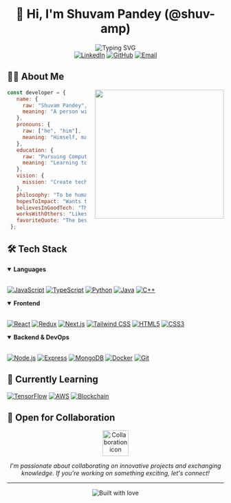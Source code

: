 # <div align="center">👋 Hi, I'm Shuvam Pandey (@shuv-amp)</div>

<div align="center">
  <img src="https://readme-typing-svg.demolab.com?font=JetBrains+Mono&weight=600&size=22&duration=3000&pause=1000&color=2EFF74&background=000000&center=true&vCenter=true&width=800&height=60&lines=Computer+Engineering+Student+%40+Kathmandu+University;Full-Stack+Developer;AI+%26+Blockchain+Enthusiast;Building+Technology+That+Amplifies+Human+Potential" alt="Typing SVG" />
</div>

<div align="center">
  <a href="http://linkedin.com/in/shuv-amp/"><img src="https://img.shields.io/badge/LinkedIn-0077B5?style=for-the-badge&logo=linkedin&logoColor=white" alt="LinkedIn"/></a>
  <a href="https://github.com/shuv-amp"><img src="https://img.shields.io/badge/GitHub-181717?style=for-the-badge&logo=github&logoColor=white" alt="GitHub"/></a>
  <a href="mailto:shuvampandey4024@gmail.com"><img src="https://img.shields.io/badge/Email-D14836?style=for-the-badge&logo=gmail&logoColor=white" alt="Email"/></a>
</div>

## 👨‍💻 About Me

<img align="right" src="https://raw.githubusercontent.com/MicaelliMedeiros/micaellimedeiros/master/image/computer-illustration.png" min-width="300px" max-width="300px" width="300px" align="right" style="margin-left: 20px; margin-bottom: 20px;">

```javascript
const developer = {
   name: { 
     raw: "Shuvam Pandey",
     meaning: "A person with a dream to build."
   },
   pronouns: {
     raw: ["he", "him"],
     meaning: "Himself, making things happen."
   },
   education: {
     raw: "Pursuing Computer Engineering",
     meaning: "Learning to build better."
   },
   vision: {
     mission: "Create technology that amplifies human potential"
   },
   philosophy: "To be human is to be aware, to care for others, and to find meaning in what we do.",
   hopesToImpact: "Wants to build things that will help people in their daily lives.",
   believesInGoodTech: "Thinks technology should be used to make the world a kinder and smarter place.",
   worksWithOthers: "Likes to work with friends to build bigger and better things.",
   favoriteQuote: "The best way to predict the future is to invent it."
 };
```

## 🛠️ Tech Stack

<details open>
<summary><b>Languages</b></summary>
<br>
<p align="left">
  <a href="#"><img src="https://img.shields.io/badge/JavaScript-F7DF1E?style=for-the-badge&logo=javascript&logoColor=black" alt="JavaScript"/></a>
  <a href="#"><img src="https://img.shields.io/badge/TypeScript-007ACC?style=for-the-badge&logo=typescript&logoColor=white" alt="TypeScript"/></a>
  <a href="#"><img src="https://img.shields.io/badge/Python-3776AB?style=for-the-badge&logo=python&logoColor=white" alt="Python"/></a>
  <a href="#"><img src="https://img.shields.io/badge/Java-ED8B00?style=for-the-badge&logo=openjdk&logoColor=white" alt="Java"/></a>
  <a href="#"><img src="https://img.shields.io/badge/C++-00599C?style=for-the-badge&logo=c%2B%2B&logoColor=white" alt="C++"/></a>
</p>
</details>

<details open>
<summary><b>Frontend</b></summary>
<br>
<p align="left">
  <a href="#"><img src="https://img.shields.io/badge/React-20232A?style=for-the-badge&logo=react&logoColor=61DAFB" alt="React"/></a>
  <a href="#"><img src="https://img.shields.io/badge/Redux-764ABC?style=for-the-badge&logo=redux&logoColor=white" alt="Redux"/></a>
  <a href="#"><img src="https://img.shields.io/badge/Next.js-000000?style=for-the-badge&logo=next.js&logoColor=white" alt="Next.js"/></a>
  <a href="#"><img src="https://img.shields.io/badge/Tailwind_CSS-38B2AC?style=for-the-badge&logo=tailwind-css&logoColor=white" alt="Tailwind CSS"/></a>
  <a href="#"><img src="https://img.shields.io/badge/HTML5-E34F26?style=for-the-badge&logo=html5&logoColor=white" alt="HTML5"/></a>
  <a href="#"><img src="https://img.shields.io/badge/CSS3-1572B6?style=for-the-badge&logo=css3&logoColor=white" alt="CSS3"/></a>
</p>
</details>

<details open>
<summary><b>Backend & DevOps</b></summary>
<br>
<p align="left">
  <a href="#"><img src="https://img.shields.io/badge/Node.js-339933?style=for-the-badge&logo=nodedotjs&logoColor=white" alt="Node.js"/></a>
  <a href="#"><img src="https://img.shields.io/badge/Express-000000?style=for-the-badge&logo=express&logoColor=white" alt="Express"/></a>
  <a href="#"><img src="https://img.shields.io/badge/MongoDB-4EA94B?style=for-the-badge&logo=mongodb&logoColor=white" alt="MongoDB"/></a>
  <a href="#"><img src="https://img.shields.io/badge/Docker-2CA5E0?style=for-the-badge&logo=docker&logoColor=white" alt="Docker"/></a>
  <a href="#"><img src="https://img.shields.io/badge/Git-F05032?style=for-the-badge&logo=git&logoColor=white" alt="Git"/></a>
</p>
</details>

## 🌱 Currently Learning

<p align="left">
  <a href="#"><img src="https://img.shields.io/badge/TensorFlow-FF6F00?style=for-the-badge&logo=tensorflow&logoColor=white" alt="TensorFlow"/></a>
  <a href="#"><img src="https://img.shields.io/badge/AWS-232F3E?style=for-the-badge&logo=amazon-aws&logoColor=white" alt="AWS"/></a>
  <a href="#"><img src="https://img.shields.io/badge/Blockchain-121D33?style=for-the-badge&logo=ethereum&logoColor=white" alt="Blockchain"/></a>
</p>


## 💼 Open for Collaboration

<div align="center">
  <img src="https://media.giphy.com/media/LnQjpWaON8nhr21vNW/giphy.gif" width="60" alt="Collaboration icon">
  <p><em>I'm passionate about collaborating on innovative projects and exchanging knowledge. If you're working on something exciting, let's connect!</em></p>
</div>

---

<div align="center">
  <img src="https://forthebadge.com/images/badges/built-with-love.svg" alt="Built with love">
</div>
